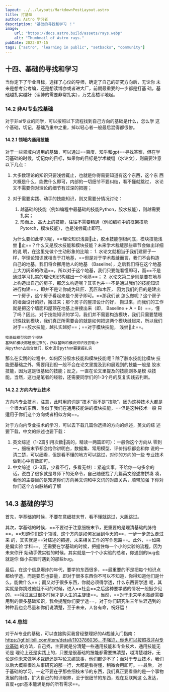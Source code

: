 ```yaml
---
layout: ../../layouts/MarkdownPostLayout.astro
title: 打基础
author: Astro 学习者
description: "基础的寻找和学习 ！"
image:
    url: "https://docs.astro.build/assets/rays.webp"
    alt: "Thumbnail of Astro rays."
pubDate: 2022-07-15
tags: ["astro", "learning in public", "setbacks", "community"]
---
```

## ⼗四、基础的寻找和学习 


当你定下了毕业⽬标，选择了⼼仪的导师，确定了⾃⼰的研究⽅向后，⽆论你 未来是想考公考编，还是想读博亦或者进⼤⼚，前期最重要的⼀步都是打基 础，基础越扎实越好（读博的需要⾮常扎实），万丈⾼楼平地起。

### 14.2 非AI专业找基础

对于⾮ai专业的同学，可以按照以下流程找到⾃⼰⽅向的基础是什么，怎么学 这个基础，切记，基础乃重中之重，掉以轻⼼者⼀般最后混得都很惨。

#### 14.2.1 领域内通⽤技能

对于⼀些领域内通⽤的基础，可以通过==百度、知乎和gpt==寻找答案，但在学习基础的时候，切记你的⽬标，如果你的⽬标是学术裁缝（⽔论⽂），则需要注意以下⼏点：

1. ⼤多数理论的知识只要浅尝辄止，也就是你得需要知道有这个东⻄，这个东 ⻄⼤概是什么，能做什么即可，内部的⼀切细节不要纠结，看不懂就跳过， ⽔论⽂不需要你对理论的细节有过深的把握； 

2. 对于需要实践、动⼿的技能知识，则⼜需要分情况讨论： 

   1. 越基础的技能（例如编程中最基础的技能Python，胶⽔技能），则越需要扎实； 
   2. 形⽽上、⾼⼤上的技能，往往不需要精通（例如编程中的框架技能 Pytorch，模块技能），也是浅尝辄止即可。

   为什么要如此学习呢，==理论知识浅尝᫿⽌，胶⽔技能刨根问底，模块技能浅尝 ᫿⽌==？什么⼜是胶⽔技能和模块技能？未来学术裁缝那些章节会做出详细的说 明，在这⾥先做个⽣动形象的⽐喻： 1. ⽔论⽂就相当于我们建房⼦⼀样，学理论知识就相当于打地基，==但是对于学术裁缝⽽⾔，我们不会构造⾃⼰的地基，我们将会挪⽤他⼈的地基 （Baseline），之后我们将在这个地基上⼤⼑阔斧的改造==，所以对于这个地基，我们只要能看懂即可，⽽==不是通过学习扎实的理论知识构建出⼀个地基==； 2. ⽔论⽂第⼆步则是要在地基上构造出⾃⼰的房⼦，那怎么构造呢？其实也并==不是通过我们的技能知识进⾏构建==，即并不是让你成为砖匠、瓦匠和⽊匠， 因为我们的⽬的是建出⼀个房⼦，这个房⼦看起来是个房⼦即可。==那我们该 怎么做呢？这个房⼦的墙⾯设计的好，搬过来；那个房⼦的屋顶设计的好， 搬过来，⽽我们的⼯作就是把这个墙⾯和屋顶在地基上拼接出来（即， Baseline + A + B）==，懂了吗？因此，对于技能知识的学习，我们并不需要构造模块，我们只需要慧眼识珠找到模块，我们真正所需要会的就是如何把这两个模块缝起来，所以我们对于==胶⽔技能，越扎实越好==；==对于模块技能， 浅尝᫿⽌==。

```text
找基础模型和两个模块
基础和模块都是搬过来的，所以基础和模块知识浅尝辄止
用python去缝合他们，胶水语言python要掌握扎实
```

那么在实践的过程中，如何区分胶⽔技能和模块技能呢？除了胶⽔技能⽐模块 技能更基础之外，需要⽤到但⼀般不会在论⽂⾥提及到和展现到的技能⼀般是 胶⽔技能，因为这是很基础的技能；反之，⼀直在论⽂⾥提及的技能则多是模 块技能，当然，这也是笔者的经验，还需要同学们的1-3个⽉的反复实践去判断。

#### 14.2.2 ⽅向内专业技术

⽅向内专业技术，注意，此时⽤的词是“技术”⽽不是“技能”，因为这种技术⼤都是⼀个很⼤的东⻄，类似于我们在通⽤技能讲的模块技能，==但是这种技术⼀般 只适⽤于你们这个⽅向或者相似⽅向==。

对于⽅向内专业技术的学习，可以去下载⼏篇你选择的⽅向的综述，英⽂的综 述要下载，中⽂的综述也要下载：

1. 英⽂综述（1-2篇引⽤次数᫾⾼的，精读⼀两篇即可）：⼀般你这个⽅向从 零到⼀，细枝末节都会给你讲明⽩，数据集、常⽤模型、评价指标都会和你 说的⼀清⼆楚，可以细看，但是看不懂的地⽅可以跳过，对你的⽅向的⼀些 专业技术做到⼼中有数即可。 
2. 中⽂综述（2-3篇，少看不⾏，多看⽆益）：紧追实事，不给你⼀句多余的 话，说⽩了很多就是导师下的死命令，⾃⼰随便找了⼏篇英⽂综述拼拼凑 凑，看他的主要⽬的是知道你们⽅向英⽂词和中⽂词的对应关系，顺带加强 下你对你们这个⽅向脉络的了解

## 14.3 基础的学习

⾸先，学基础的时候，不要在意细枝末节，看不懂就跳过，⼤胆跳过。

其次，学基础的时候，==不要过于注意细枝末节，更重要的是理清基础的脉络==，==知道你们这个领域、这个⽅向是如何发展到今天的==，⼀步⼀步怎么⾛过来 的，其实就是==对综述的把握，未来相关⼯作的写作思路==。此外，==如果是偏实验 学科==，还需要在学基础的时候，把握住每⼀个⼩的实验的流程，因为未来你开 始动⼿做实验的时候，其实就是⼀个个⼩实验的总和，你遇到的bug也就是你 做⼩实验时遇到的那些bug。

最后，在这个信息爆炸的年代，要学的东⻄很多，==最重要的不是把每个知识点 都给学透，⽽是要质也要量，即对于很多东⻄你不可以不知道，你得知道他们是什么，能做什么==；⽽⼜对于很多东⻄，你就必须得学透，什么东⻄要学透 呢，其实就是你跳过他就不可的时候，进⼊==社会==之后这种要学透的情况⼀般挺少⻅的，==得过且过很多时候才是⼈⽣的主旋律==。当然，==对于未来学术裁缝需要⽤到的很多基础知识，我会提醒你们要学透==，对于你们研究⽣三年⽣涯遇到的种种我也会尽量和你们说清楚，⾄于未来，⼈各有命，祝好运！

### 14.4 总结

对于Ai专业的基础，可以直接购买我曾经整理好的Ai裁缝⼊⻔指南：https://gf.bilibili.com/item/detail/1103786036，不强迫，你也可以按照找⾮Ai专业基础 的⽅法，⾃⼰找，主要就是分清楚⼀些通⽤技能和专业技术，通⽤技能⽆论是 理论上还是实践上的，只要是很基础的技能都需要搞清楚，越清楚越好，⽆论是你未来做学术裁缝还是写论⽂编故事，他们都少不了；⽽对于专业技术，我们以后⼤概率很难从事研究的那⼀⾏，⼤都是看得懂，稍微会⽤即可。==最后， 对于基础的学习，⼀定不要在乎那些细枝末节的东⻄，我们真正要看重的是⼀个事物发展的脉络，扩⼤⾃⼰的知识眼界，⾄于很细节的东⻄，现在互联⽹这 么发达，百度+gpt基本能满⾜你的所有需求==。










